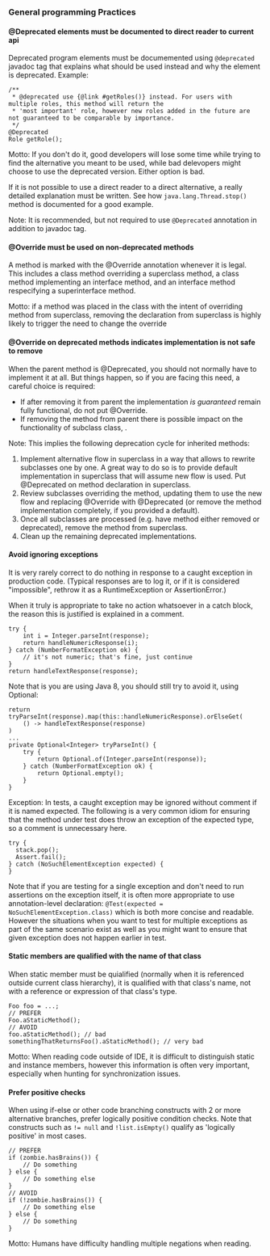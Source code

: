 ### General programming Practices 

#### @Deprecated elements must be documented to direct reader to current api

Deprecated program elements must be documemented using `@deprecated` javadoc tag that explains what should be used 
instead and why the element is deprecated. Example:

    /** 
     * @deprecated use {@link #getRoles()} instead. For users with multiple roles, this method will return the 
     * 'most important' role, however new roles added in the future are not guaranteed to be comparable by importance.
     */
    @Deprecated
    Role getRole(); 

Motto: If you don't do it, good developers will lose some time while trying to find the alternative you meant to be 
used, while bad delevopers might choose to use the deprecated version. Either option is bad.

If it is not possible to use a direct reader to a direct alternative, a really detailed explanation must be written.
See how `java.lang.Thread.stop()` method is documented for a good example.

Note: It is recommended, but not required to use `@Deprecated` annotation in addition to javadoc tag.          
          

#### @Override must be used on non-deprecated methods

A method is marked with the @Override annotation whenever it is legal. This includes a class method overriding a 
superclass method, a class method implementing an interface method, and an interface method respecifying a 
superinterface method.

Motto: if a method was placed in the class with the intent of overriding method from superclass, removing the 
declaration from superclass is highly likely to trigger the need to change the override  


#### @Override on deprecated methods indicates implementation is not safe to remove

When the parent method is @Deprecated, you should not normally have to implement it at all. But things happen, so if you 
are facing this need, a careful choice is required:
- If after removing it from parent the implementation *is guaranteed* remain fully functional, do not put @Override.
- If removing the method from parent there is possible impact on the functionality of subclass class, .

Note: This implies the following deprecation cycle for inherited methods:

1. Implement alternative flow in superclass in a way that allows to rewrite subclasses one by one. A great way to do so
is to provide default implementation in superclass that will assume new flow is used. Put @Deprecated on method 
declaration in superclass.
2. Review subclasses overriding the method, updating them to use the new flow and replacing @Override with @Deprecated 
(or remove the method implementation completely, if you provided a default).
3. Once all subclasses are processed (e.g. have method either removed or deprecated), remove the method from superclass.
4. Clean up the remaining deprecated implementations.
  

#### Avoid ignoring exceptions 

It is very rarely correct to do nothing in response to a caught exception in production code.  (Typical responses are 
to log it, or if it is considered "impossible", rethrow it as a  RuntimeException or AssertionError.)

When it truly is appropriate to take no action whatsoever in a catch block, the reason this is justified is explained in 
a comment.

    try {
        int i = Integer.parseInt(response);
        return handleNumericResponse(i);
    } catch (NumberFormatException ok) {
        // it's not numeric; that's fine, just continue
    }
    return handleTextResponse(response);

Note that is you are using Java 8, you should still try to avoid it, using Optional: 

    return tryParseInt(response).map(this::handleNumericResponse).orElseGet(
        () -> handleTextResponse(response)
    )
    ...
    private Optional<Integer> tryParseInt() {
        try {
            return Optional.of(Integer.parseInt(response));
        } catch (NumberFormatException ok) {
            return Optional.empty();
        }
    }

Exception: In tests, a caught exception may be ignored without comment if it is named expected. The following is a very 
common idiom for ensuring that the method under test does throw an exception of the expected type, so a comment is 
unnecessary here.

    try {
      stack.pop();
      Assert.fail();
    } catch (NoSuchElementException expected) {
    }

Note that if you are testing for a single exception and don't need to run assertions on the exception itself, it is 
often more appropriate to use annotation-level declaration: `@Test(expected = NoSuchElementException.class)` 
which is both more concise and readable. However the situations when you want to test for multiple exceptions as part 
of the same scenario exist as well as you might want to ensure that given exception does not happen earlier in test. 


#### Static members are qualified with the name of that class  

When static member must be quialified (normally when it is referenced outside current class hierarchy), it is qualified 
with that class's name, not with a reference or expression of that class's type. 

    Foo foo = ...;
    // PREFER
    Foo.aStaticMethod(); 
    // AVOID
    foo.aStaticMethod(); // bad
    somethingThatReturnsFoo().aStaticMethod(); // very bad

Motto: When reading code outside of IDE, it is difficult to distinguish static and instance members, however this
information is often very important, especially when hunting for synchronization issues.


#### Prefer positive checks

When using if-else or other code branching constructs with 2 or more alternative branches, prefer logically positive 
condition checks. Note that constructs such as `!= null` and `!list.isEmpty()` qualify as 'logically positive' in most 
cases. 
  
    // PREFER
    if (zombie.hasBrains()) {
        // Do something
    } else {
        // Do something else
    }
    // AVOID
    if (!zombie.hasBrains()) {
        // Do something else
    } else {
        // Do something
    }
    
Motto: Humans have difficulty handling multiple negations when reading.